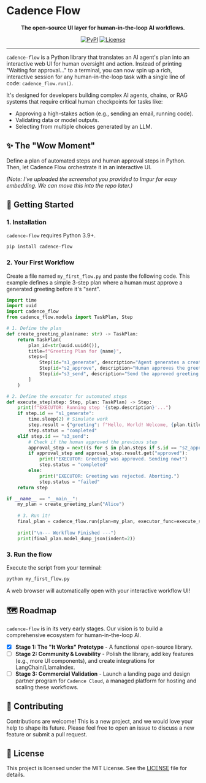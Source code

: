 # Cadence Flow

<p align="center">
  <strong>The open-source UI layer for human-in-the-loop AI workflows.</strong>
</p>

<p align="center">
  <a href="https://pypi.org/project/cadence-flow/"><img alt="PyPI" src="https://img.shields.io/pypi/v/cadence-flow.svg"></a>
  <a href="https://github.com/cadence-flow/cadence-flow/blob/main/LICENSE"><img alt="License" src="https://img.shields.io/pypi/l/cadence-flow"></a>
</p>

---

`cadence-flow` is a Python library that translates an AI agent's plan into an interactive web UI for human oversight and action. Instead of printing "Waiting for approval..." to a terminal, you can now spin up a rich, interactive session for any human-in-the-loop task with a single line of code: `cadence_flow.run()`.

It's designed for developers building complex AI agents, chains, or RAG systems that require critical human checkpoints for tasks like:
*   Approving a high-stakes action (e.g., sending an email, running code).
*   Validating data or model outputs.
*   Selecting from multiple choices generated by an LLM.

## ✨ The "Wow Moment"

Define a plan of automated steps and human approval steps in Python. Then, let Cadence Flow orchestrate it in an interactive UI.


*(Note: I've uploaded the screenshot you provided to Imgur for easy embedding. We can move this into the repo later.)*

## 🚀 Getting Started

### 1. Installation

`cadence-flow` requires Python 3.9+.

```bash
pip install cadence-flow
```

### 2. Your First Workflow

Create a file named `my_first_flow.py` and paste the following code. This example defines a simple 3-step plan where a human must approve a generated greeting before it's "sent".

```python
import time
import uuid
import cadence_flow
from cadence_flow.models import TaskPlan, Step

# 1. Define the plan
def create_greeting_plan(name: str) -> TaskPlan:
    return TaskPlan(
        plan_id=str(uuid.uuid4()),
        title=f"Greeting Plan for {name}",
        steps=[
            Step(id="s1_generate", description="Agent generates a creative greeting."),
            Step(id="s2_approve", description="Human approves the greeting.", ui_component="human_approval"),
            Step(id="s3_send", description="Send the approved greeting."),
        ]
    )

# 2. Define the executor for automated steps
def execute_step(step: Step, plan: TaskPlan) -> Step:
    print(f"EXECUTOR: Running step '{step.description}'...")
    if step.id == "s1_generate":
        time.sleep(2) # Simulate work
        step.result = {"greeting": f"Hello, World! Welcome, {plan.title.split(' for ')[-1]}."}
        step.status = "completed"
    elif step.id == "s3_send":
        # Check if the human approved the previous step
        approval_step = next((s for s in plan.steps if s.id == "s2_approve"), None)
        if approval_step and approval_step.result.get("approved"):
            print("EXECUTOR: Greeting was approved. Sending now!")
            step.status = "completed"
        else:
            print("EXECUTOR: Greeting was rejected. Aborting.")
            step.status = "failed"
    return step

if __name__ == "__main__":
    my_plan = create_greeting_plan("Alice")
    
    # 3. Run it!
    final_plan = cadence_flow.run(plan=my_plan, executor_func=execute_step)
    
    print("\n--- Workflow Finished ---")
    print(final_plan.model_dump_json(indent=2))
```

### 3. Run the flow

Execute the script from your terminal:

```bash
python my_first_flow.py
```

A web browser will automatically open with your interactive workflow UI!

## 🗺️ Roadmap

`cadence-flow` is in its very early stages. Our vision is to build a comprehensive ecosystem for human-in-the-loop AI.

*   [x] **Stage 1: The "It Works" Prototype** - A functional open-source library.
*   [ ] **Stage 2: Community & Lovability** - Polish the library, add key features (e.g., more UI components), and create integrations for LangChain/LlamaIndex.
*   [ ] **Stage 3: Commercial Validation** - Launch a landing page and design partner program for `Cadence Cloud`, a managed platform for hosting and scaling these workflows.

## 🤝 Contributing

Contributions are welcome! This is a new project, and we would love your help to shape its future. Please feel free to open an issue to discuss a new feature or submit a pull request.

## 📄 License

This project is licensed under the MIT License. See the [LICENSE](LICENSE) file for details.